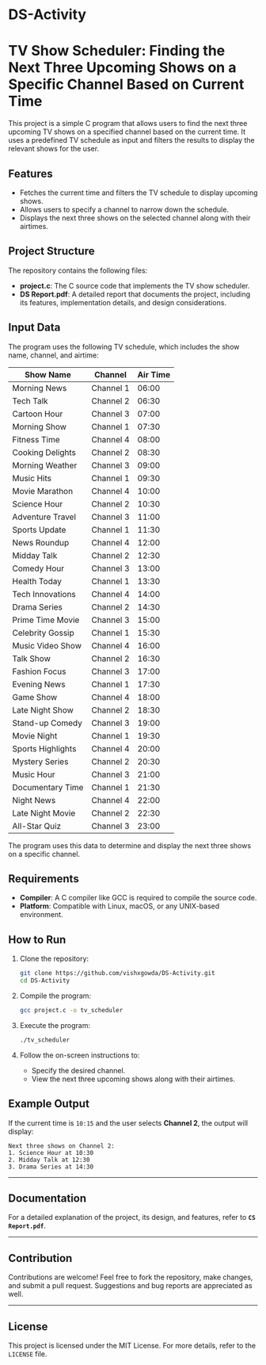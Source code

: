 # DS-Activity


# TV Show Scheduler: Finding the Next Three Upcoming Shows on a Specific Channel Based on Current Time

This project is a simple C program that allows users to find the next three upcoming TV shows on a specified channel based on the current time. It uses a predefined TV schedule as input and filters the results to display the relevant shows for the user.


## Features

- Fetches the current time and filters the TV schedule to display upcoming shows.
- Allows users to specify a channel to narrow down the schedule.
- Displays the next three shows on the selected channel along with their airtimes.


## Project Structure

The repository contains the following files:

- **project.c**: The C source code that implements the TV show scheduler.
- **DS Report.pdf**: A detailed report that documents the project, including its features, implementation details, and design considerations.


## Input Data

The program uses the following TV schedule, which includes the show name, channel, and airtime:

| Show Name             | Channel    | Air Time |
|-----------------------|------------|----------|
| Morning News          | Channel 1  | 06:00    |
| Tech Talk             | Channel 2  | 06:30    |
| Cartoon Hour          | Channel 3  | 07:00    |
| Morning Show          | Channel 1  | 07:30    |
| Fitness Time          | Channel 4  | 08:00    |
| Cooking Delights      | Channel 2  | 08:30    |
| Morning Weather       | Channel 3  | 09:00    |
| Music Hits            | Channel 1  | 09:30    |
| Movie Marathon        | Channel 4  | 10:00    |
| Science Hour          | Channel 2  | 10:30    |
| Adventure Travel      | Channel 3  | 11:00    |
| Sports Update         | Channel 1  | 11:30    |
| News Roundup          | Channel 4  | 12:00    |
| Midday Talk           | Channel 2  | 12:30    |
| Comedy Hour           | Channel 3  | 13:00    |
| Health Today          | Channel 1  | 13:30    |
| Tech Innovations      | Channel 4  | 14:00    |
| Drama Series          | Channel 2  | 14:30    |
| Prime Time Movie      | Channel 3  | 15:00    |
| Celebrity Gossip      | Channel 1  | 15:30    |
| Music Video Show      | Channel 4  | 16:00    |
| Talk Show             | Channel 2  | 16:30    |
| Fashion Focus         | Channel 3  | 17:00    |
| Evening News          | Channel 1  | 17:30    |
| Game Show             | Channel 4  | 18:00    |
| Late Night Show       | Channel 2  | 18:30    |
| Stand-up Comedy       | Channel 3  | 19:00    |
| Movie Night           | Channel 1  | 19:30    |
| Sports Highlights     | Channel 4  | 20:00    |
| Mystery Series        | Channel 2  | 20:30    |
| Music Hour            | Channel 3  | 21:00    |
| Documentary Time      | Channel 1  | 21:30    |
| Night News            | Channel 4  | 22:00    |
| Late Night Movie      | Channel 2  | 22:30    |
| All-Star Quiz         | Channel 3  | 23:00    |

The program uses this data to determine and display the next three shows on a specific channel.


## Requirements

- **Compiler**: A C compiler like GCC is required to compile the source code.
- **Platform**: Compatible with Linux, macOS, or any UNIX-based environment.


## How to Run

1. Clone the repository:
   ```bash
   git clone https://github.com/vishxgowda/DS-Activity.git
   cd DS-Activity
   ```

2. Compile the program:
   ```bash
   gcc project.c -o tv_scheduler
   ```

3. Execute the program:
   ```bash
   ./tv_scheduler
   ```

4. Follow the on-screen instructions to:
   - Specify the desired channel.
   - View the next three upcoming shows along with their airtimes.



## Example Output

If the current time is `10:15` and the user selects **Channel 2**, the output will display:

```
Next three shows on Channel 2:
1. Science Hour at 10:30
2. Midday Talk at 12:30
3. Drama Series at 14:30
```

---

## Documentation

For a detailed explanation of the project, its design, and features, refer to **`CS Report.pdf`**.

---

## Contribution

Contributions are welcome! Feel free to fork the repository, make changes, and submit a pull request. Suggestions and bug reports are appreciated as well.

---

## License

This project is licensed under the MIT License. For more details, refer to the `LICENSE` file.

